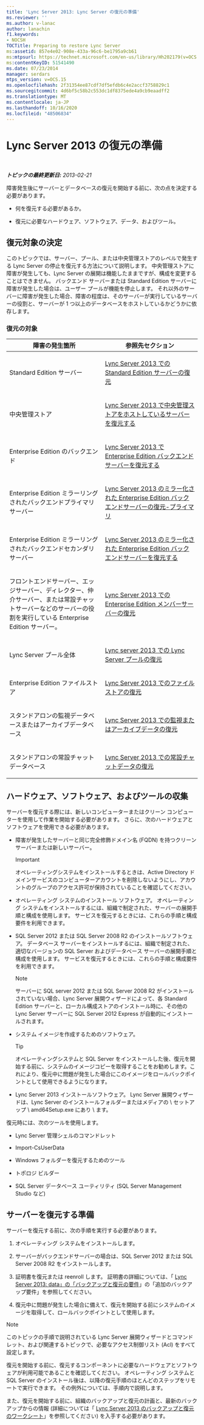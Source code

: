 ```yaml
---
title: 'Lync Server 2013: Lync Server の復元の準備'
ms.reviewer: ''
ms.author: v-lanac
author: lanachin
f1.keywords:
- NOCSH
TOCTitle: Preparing to restore Lync Server
ms:assetid: 857e4e02-908e-433a-96c6-be1795a9cb61
ms:mtpsurl: https://technet.microsoft.com/en-us/library/Hh202179(v=OCS.15)
ms:contentKeyID: 51541490
ms.date: 07/23/2014
manager: serdars
mtps_version: v=OCS.15
ms.openlocfilehash: 2f31354ee87cdf7df5efdb6c4e2accf3758829c1
ms.sourcegitcommit: 4d6bf5c58b2c553dc1df8375ede4a9cb9eaadff2
ms.translationtype: MT
ms.contentlocale: ja-JP
ms.lasthandoff: 10/16/2020
ms.locfileid: "48506834"
---
```

# <a name="preparing-to-restore-lync-server-2013"></a>Lync Server 2013 の復元の準備

<div data-xmlns="http://www.w3.org/1999/xhtml">

<div class="topic" data-xmlns="http://www.w3.org/1999/xhtml" data-msxsl="urn:schemas-microsoft-com:xslt" data-cs="https://msdn.microsoft.com/">

<div data-asp="https://msdn2.microsoft.com/asp">



</div>

<div id="mainSection">

<div id="mainBody">

<span> </span>

_**トピックの最終更新日:** 2013-02-21_

障害発生後にサーバーとデータベースの復元を開始する前に、次の点を決定する必要があります。

  - 何を復元する必要があるか。

  - 復元に必要なハードウェア、ソフトウェア、データ、およびツール。

<div>

## <a name="determining-what-to-restore"></a>復元対象の決定

このトピックでは、サーバー、プール、または中央管理ストアのレベルで発生する Lync Server の停止を復元する方法について説明します。 中央管理ストアに障害が発生しても、Lync Server の展開は機能したままですが、構成を変更することはできません。 バックエンド サーバーまたは Standard Edition サーバーに障害が発生した場合は、ユーザー プールが機能を停止します。 それ以外のサーバーに障害が発生した場合、障害の程度は、そのサーバーが実行しているサーバーの役割と、サーバーが 1 つ以上のデータベースをホストしているかどうかに依存します。

### <a name="what-to-restore"></a>復元の対象

<table>
<colgroup>
<col style="width: 50%" />
<col style="width: 50%" />
</colgroup>
<thead>
<tr class="header">
<th>障害の発生箇所</th>
<th>参照先セクション</th>
</tr>
</thead>
<tbody>
<tr class="odd">
<td><p>Standard Edition サーバー</p></td>
<td><p><a href="lync-server-2013-restoring-a-standard-edition-server.md">Lync Server 2013 での Standard Edition サーバーの復元</a></p></td>
</tr>
<tr class="even">
<td><p>中央管理ストア</p></td>
<td><p><a href="lync-server-2013-restoring-the-server-hosting-the-central-management-store.md">Lync Server 2013 で中央管理ストアをホストしているサーバーを復元する</a></p></td>
</tr>
<tr class="odd">
<td><p>Enterprise Edition のバックエンド</p></td>
<td><p><a href="lync-server-2013-restoring-an-enterprise-edition-back-end-server.md">Lync Server 2013 で Enterprise Edition バックエンドサーバーを復元する</a></p></td>
</tr>
<tr class="even">
<td><p>Enterprise Edition ミラーリングされたバックエンドプライマリサーバー</p></td>
<td><p><a href="lync-server-2013-restoring-a-mirrored-enterprise-edition-back-end-server-primary.md">Lync Server 2013 のミラー化された Enterprise Edition バックエンドサーバーの復元-プライマリ</a></p></td>
</tr>
<tr class="odd">
<td><p>Enterprise Edition ミラーリングされたバックエンドセカンダリサーバー</p></td>
<td><p><a href="lync-server-2013-restoring-a-mirrored-enterprise-edition-back-end-server-mirror.md">Lync Server 2013 のミラー化された Enterprise Edition バックエンドサーバーを復元する</a></p></td>
</tr>
<tr class="even">
<td><p>フロントエンドサーバー、エッジサーバー、ディレクター、仲介サーバー、または常設チャットサーバーなどのサーバーの役割を実行している Enterprise Edition サーバー。</p></td>
<td><p><a href="lync-server-2013-restoring-an-enterprise-edition-member-server.md">Lync Server 2013 での Enterprise Edition メンバーサーバーの復元</a></p></td>
</tr>
<tr class="odd">
<td><p>Lync Server プール全体</p></td>
<td><p><a href="lync-server-2013-restoring-a-lync-server-pool.md">Lync server 2013 での Lync Server プールの復元</a></p></td>
</tr>
<tr class="even">
<td><p>Enterprise Edition ファイルストア</p></td>
<td><p><a href="lync-server-2013-restoring-a-file-store.md">Lync Server 2013 でのファイルストアの復元</a></p></td>
</tr>
<tr class="odd">
<td><p>スタンドアロンの監視データベースまたはアーカイブデータベース</p></td>
<td><p><a href="lync-server-2013-restoring-monitoring-or-archiving-data.md">Lync Server 2013 での監視またはアーカイブデータの復元</a></p></td>
</tr>
<tr class="even">
<td><p>スタンドアロンの常設チャットデータベース</p></td>
<td><p><a href="lync-server-2013-restoring-persistent-chat-data.md">Lync Server 2013 での常設チャットデータの復元</a></p></td>
</tr>
</tbody>
</table>


</div>

<div>

## <a name="gathering-hardware-software-and-tools"></a>ハードウェア、ソフトウェア、およびツールの収集

サーバーを復元する際には、新しいコンピューターまたはクリーン コンピューターを使用して作業を開始する必要があります。 さらに、次のハードウェアとソフトウェアを使用できる必要があります。

  - 障害が発生したサーバーと同じ完全修飾ドメイン名 (FQDN) を持つクリーン サーバーまたは新しいサーバー。
    
    <div>
    

    > [!IMPORTANT]  
    > オペレーティングシステムをインストールするときは、Active Directory ドメインサービスのコンピューターアカウントを削除しないようにし、アカウントのグループのアクセス許可が保持されていることを確認してください。

    
    </div>

  - オペレーティング システムのインストール ソフトウェア。 オペレーティング システムをインストールするには、組織で制定された、サーバーの展開手順と構成を使用します。 サービスを復元するときには、これらの手順と構成要件を利用できます。

  - SQL Server 2012 または SQL Server 2008 R2 のインストールソフトウェア。 データベース サーバーをインストールするには、組織で制定された、適切なバージョンの SQL Server およびデータベース サーバーの展開手順と構成を使用します。 サービスを復元するときには、これらの手順と構成要件を利用できます。
    
    <div>
    

    > [!NOTE]  
    > サーバーに SQL server 2012 または SQL Server 2008 R2 がインストールされていない場合、Lync Server 展開ウィザードによって、各 Standard Edition サーバーと、ローカル構成ストアのインストール時に、その他の Lync Server サーバーに SQL Server 2012 Express が自動的にインストールされます。

    
    </div>

  - システム イメージを作成するためのソフトウェア。
    
    <div>
    

    > [!TIP]  
    > オペレーティングシステムと SQL Server をインストールした後、復元を開始する前に、システムのイメージコピーを取得することをお勧めします。これにより、復元中に問題が発生した場合にこのイメージをロールバックポイントとして使用できるようになります。

    
    </div>

  - Lync Server 2013 インストールソフトウェア。 Lync Server 展開ウィザードは、Lync Server のインストールフォルダーまたはメディアの \\ セットアップ \\ amd64Setup.exe にあり \\ ます。

復元時には、次のツールを使用します。

  - Lync Server 管理シェルのコマンドレット

  - Import-CsUserData

  - Windows フォルダーを復元するためのツール

  - トポロジ ビルダー

  - SQL Server データベース ユーティリティ (SQL Server Management Studio など)

</div>

<div>

## <a name="preparing-to-restore-a-server"></a>サーバーを復元する準備

サーバーを復元する前に、次の手順を実行する必要があります。

1.  オペレーティング システムをインストールします。

2.  サーバーがバックエンドサーバーの場合は、SQL Server 2012 または SQL Server 2008 R2 をインストールします。

3.  証明書を復元または reenroll します。 証明書の詳細については、「 [Lync Server 2013: data」の「バックアップと復元の要件](lync-server-2013-backup-and-restoration-requirements-data.md)」の「追加のバックアップ要件」を参照してください。

4.  復元中に問題が発生した場合に備えて、復元を開始する前にシステムのイメージを取得して、ロールバックポイントとして使用します。

<div>


> [!NOTE]  
> このトピックの手順で説明されている Lync Server 展開ウィザードとコマンドレット、および関連するトピックで、必要なアクセス制御リスト (Acl) をすべて設定します。



</div>

復元を開始する前に、復元するコンポーネントに必要なハードウェアとソフトウェアが利用可能であることを確認してください。 オペレーティング システムと SQL Server のインストール後は、以降の復元手順のほとんどのステップをリモートで実行できます。 その例外については、手順内で説明します。

また、復元を開始する前に、組織のバックアップと復元の計画と、最新のバックアップからの情報 (詳細については「 [Lync Server 2013 のバックアップと復元のワークシート](lync-server-2013-backup-and-restoration-worksheets.md)」を参照してください) を入手する必要があります。

</div>

</div>

<span> </span>

</div>

</div>

</div>

